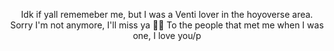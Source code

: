<p align="center">
Idk if yall rememeber me, but I was a Venti lover in the hoyoverse area. Sorry I'm not anymore, I'll miss ya 👊👊 To the people that met me when I was one,  I love you/p
</p>


